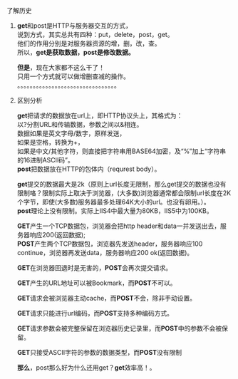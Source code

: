 了解历史

1. **get**和post是HTTP与服务器交互的方式，  
   说到方式，其实总共有四种：put，delete，post，get。  
   他们的作用分别是对服务器资源的增，删，改，查。  
   所以，**get是获取数据，post是修改数据。**

   **但是**，现在大家都不这么干了！  
   只用一个方式就可以做增删查减的操作。  
   。。。。。。。。。。。。。。。。。。。。。。。。。。。。。。。。

2. 区别分析

   **get**把请求的数据放在url上，即HTTP协议头上，其格式为：  
   以?分割URL和传输数据，参数之间以&相连。  
   数据如果是英文字母/数字，原样发送，  
   如果是空格，转换为+，  
   如果是中文/其他字符，则直接把字符串用BASE64加密，及“%”加上“字符串的16进制ASCII码”。  
   **post**把数据放在HTTP的包体内（requrest body）。

   **get**提交的数据最大是2k（原则上url长度无限制，那么get提交的数据也没有限制咯？限制实际上取决于浏览器，\(大多数\)浏览器通常都会限制url长度在2K个字节，即使\(大多数\)服务器最多处理64K大小的url。也没有卵用。）。  
   **post**理论上没有限制。实际上IIS4中最大量为80KB，IIS5中为100KB。

   **GET**产生一个TCP数据包，浏览器会把http header和data一并发送出去，服务器响应200\(返回数据\);  
   **POST**产生两个TCP数据包，浏览器先发送header，服务器响应100 continue，浏览器再发送data，服务器响应200 ok\(返回数据\)。

   **GET**在浏览器回退时是无害的，**POST**会再次提交请求。

   **GET**产生的URL地址可以被Bookmark，而**POST**不可以。

   **GET**请求会被浏览器主动cache，而**POST**不会，除非手动设置。

   **GET**请求只能进行url编码，而**POST**支持多种编码方式。

   **GET**请求参数会被完整保留在浏览器历史记录里，而**POST**中的参数不会被保留。

   **GET**只接受ASCII字符的参数的数据类型，而**POST**没有限制

   **那么**，post那么好为什么还用get？**get**效率高！。



